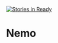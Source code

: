 [![Stories in Ready](https://badge.waffle.io/taikit/Nemo.png?label=ready&title=Ready)](https://waffle.io/taikit/Nemo)
# Nemo
